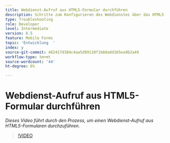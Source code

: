 ```yaml
---
title: Webdienst-Aufruf aus HTML5-Formular durchführen
description: Schritte zum Konfigurieren des Webdienstes über das HTML5-Formular
type: Troubleshooting
role: Developer
level: Intermediate
version: 6.5
feature: Mobile Forms
topic: 'Entwicklung  '
index: y
source-git-commit: 462417d384c4aa5d99110f1b8dadd165ea9b2a49
workflow-type: tm+mt
source-wordcount: '44'
ht-degree: 6%

---
```


# Webdienst-Aufruf aus HTML5-Formular durchführen

*Dieses Video führt durch den Prozess, um einen Webdienst-Aufruf aus HTML5-Formularen durchzuführen.*

>[!VIDEO](https://video.tv.adobe.com/v/335505?quality=9&learn=on)
